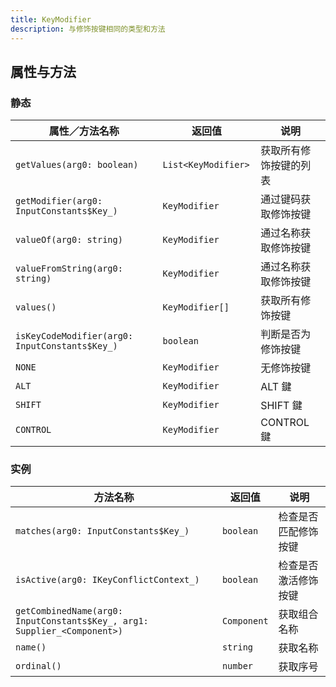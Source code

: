 ```yaml
---
title: KeyModifier
description: 与修饰按键相同的类型和方法
---
```


## 属性与方法

### 静态

| 属性／方法名称                                 | 返回值               | 说明                   |
| ---------------------------------------------- | -------------------- | ---------------------- |
| `getValues(arg0: boolean)`                     | `List<KeyModifier> ` | 获取所有修饰按键的列表 |
| `getModifier(arg0: InputConstants$Key_)`       | `KeyModifier`        | 通过键码获取修饰按键   |
| `valueOf(arg0: string)`                        | `KeyModifier`        | 通过名称获取修饰按键   |
| `valueFromString(arg0: string)`                | `KeyModifier`        | 通过名称获取修饰按键   |
| `values()`                                     | `KeyModifier[]`      | 获取所有修饰按键       |
| `isKeyCodeModifier(arg0: InputConstants$Key_)` | `boolean`            | 判断是否为修饰按键     |
| `NONE`                                         | `KeyModifier`        | 无修饰按键             |
| `ALT`                                          | `KeyModifier`        | ALT 鍵                 |
| `SHIFT`                                        | `KeyModifier`        | SHIFT 鍵               |
| `CONTROL`                                      | `KeyModifier`        | CONTROL 鍵             |

### 实例

| 方法名称                                                                 | 返回值      | 说明                 |
| ------------------------------------------------------------------------ | ----------- | -------------------- |
| `matches(arg0: InputConstants$Key_)`                                     | `boolean`   | 检查是否匹配修饰按键 |
| `isActive(arg0: IKeyConflictContext_)`                                   | `boolean`   | 检查是否激活修饰按键 |
| `getCombinedName(arg0: InputConstants$Key_, arg1: Supplier_<Component>)` | `Component` | 获取组合名称         |
| `name()`                                                                 | `string`    | 获取名称             |
| `ordinal()`                                                              | `number`    | 获取序号             |
